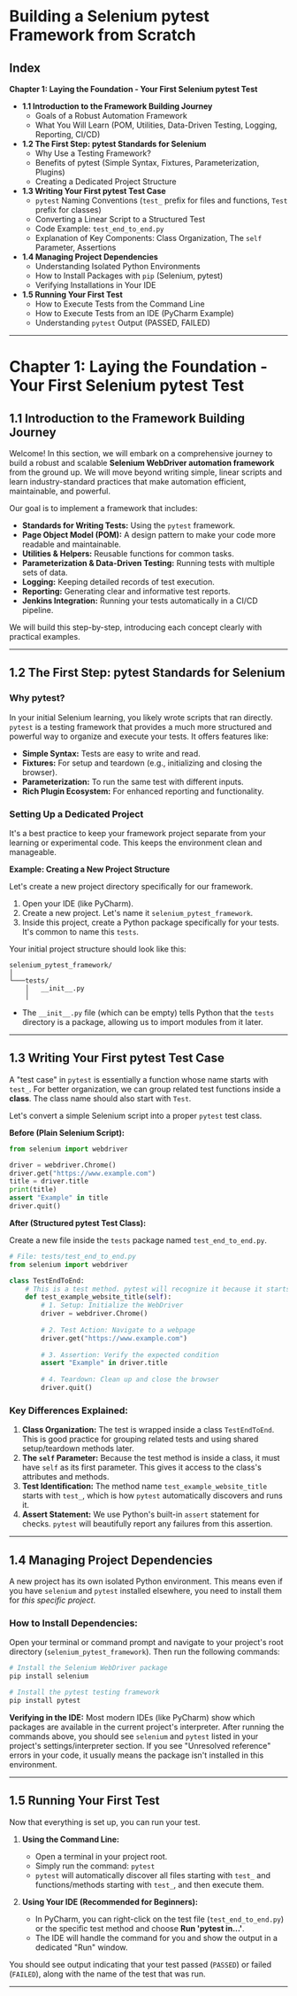 # **Building a Selenium pytest Framework from Scratch**

## **Index**

**Chapter 1: Laying the Foundation - Your First Selenium pytest Test**
*   **1.1 Introduction to the Framework Building Journey**
    *   Goals of a Robust Automation Framework
    *   What You Will Learn (POM, Utilities, Data-Driven Testing, Logging, Reporting, CI/CD)
*   **1.2 The First Step: pytest Standards for Selenium**
    *   Why Use a Testing Framework?
    *   Benefits of pytest (Simple Syntax, Fixtures, Parameterization, Plugins)
    *   Creating a Dedicated Project Structure
*   **1.3 Writing Your First pytest Test Case**
    *   `pytest` Naming Conventions (`test_` prefix for files and functions, `Test` prefix for classes)
    *   Converting a Linear Script to a Structured Test
    *   Code Example: `test_end_to_end.py`
    *   Explanation of Key Components: Class Organization, The `self` Parameter, Assertions
*   **1.4 Managing Project Dependencies**
    *   Understanding Isolated Python Environments
    *   How to Install Packages with `pip` (Selenium, pytest)
    *   Verifying Installations in Your IDE
*   **1.5 Running Your First Test**
    *   How to Execute Tests from the Command Line
    *   How to Execute Tests from an IDE (PyCharm Example)
    *   Understanding `pytest` Output (PASSED, FAILED)


---

# **Chapter 1: Laying the Foundation - Your First Selenium pytest Test**

## **1.1 Introduction to the Framework Building Journey**

Welcome! In this section, we will embark on a comprehensive journey to build a robust and scalable **Selenium WebDriver automation framework** from the ground up. We will move beyond writing simple, linear scripts and learn industry-standard practices that make automation efficient, maintainable, and powerful.

Our goal is to implement a framework that includes:
*   **Standards for Writing Tests:** Using the `pytest` framework.
*   **Page Object Model (POM):** A design pattern to make your code more readable and maintainable.
*   **Utilities & Helpers:** Reusable functions for common tasks.
*   **Parameterization & Data-Driven Testing:** Running tests with multiple sets of data.
*   **Logging:** Keeping detailed records of test execution.
*   **Reporting:** Generating clear and informative test reports.
*   **Jenkins Integration:** Running your tests automatically in a CI/CD pipeline.

We will build this step-by-step, introducing each concept clearly with practical examples.

---

## **1.2 The First Step: pytest Standards for Selenium**

### **Why pytest?**

In your initial Selenium learning, you likely wrote scripts that ran directly. `pytest` is a testing framework that provides a much more structured and powerful way to organize and execute your tests. It offers features like:
*   **Simple Syntax:** Tests are easy to write and read.
*   **Fixtures:** For setup and teardown (e.g., initializing and closing the browser).
*   **Parameterization:** To run the same test with different inputs.
*   **Rich Plugin Ecosystem:** For enhanced reporting and functionality.

### **Setting Up a Dedicated Project**

It's a best practice to keep your framework project separate from your learning or experimental code. This keeps the environment clean and manageable.

**Example: Creating a New Project Structure**

Let's create a new project directory specifically for our framework.

1.  Open your IDE (like PyCharm).
2.  Create a new project. Let's name it `selenium_pytest_framework`.
3.  Inside this project, create a Python package specifically for your tests. It's common to name this `tests`.

Your initial project structure should look like this:
```
selenium_pytest_framework/
│
└───tests/
    │   __init__.py
    │
```

*   The `__init__.py` file (which can be empty) tells Python that the `tests` directory is a package, allowing us to import modules from it later.

---

## **1.3 Writing Your First pytest Test Case**

A "test case" in `pytest` is essentially a function whose name starts with `test_`. For better organization, we can group related test functions inside a **class**. The class name should also start with `Test`.

Let's convert a simple Selenium script into a proper `pytest` test class.

**Before (Plain Selenium Script):**
```python
from selenium import webdriver

driver = webdriver.Chrome()
driver.get("https://www.example.com")
title = driver.title
print(title)
assert "Example" in title
driver.quit()
```

**After (Structured pytest Test Class):**

Create a new file inside the `tests` package named `test_end_to_end.py`.

```python
# File: tests/test_end_to_end.py
from selenium import webdriver

class TestEndToEnd:
    # This is a test method. pytest will recognize it because it starts with 'test_'
    def test_example_website_title(self):
        # 1. Setup: Initialize the WebDriver
        driver = webdriver.Chrome()
        
        # 2. Test Action: Navigate to a webpage
        driver.get("https://www.example.com")
        
        # 3. Assertion: Verify the expected condition
        assert "Example" in driver.title
        
        # 4. Teardown: Clean up and close the browser
        driver.quit()
```

### **Key Differences Explained:**

1.  **Class Organization:** The test is wrapped inside a class `TestEndToEnd`. This is good practice for grouping related tests and using shared setup/teardown methods later.
2.  **The `self` Parameter:** Because the test method is inside a class, it must have `self` as its first parameter. This gives it access to the class's attributes and methods.
3.  **Test Identification:** The method name `test_example_website_title` starts with `test_`, which is how `pytest` automatically discovers and runs it.
4.  **Assert Statement:** We use Python's built-in `assert` statement for checks. `pytest` will beautifully report any failures from this assertion.

---

## **1.4 Managing Project Dependencies**

A new project has its own isolated Python environment. This means even if you have `selenium` and `pytest` installed elsewhere, you need to install them for *this specific project*.

### **How to Install Dependencies:**

Open your terminal or command prompt and navigate to your project's root directory (`selenium_pytest_framework`). Then run the following commands:

```bash
# Install the Selenium WebDriver package
pip install selenium

# Install the pytest testing framework
pip install pytest
```

**Verifying in the IDE:**
Most modern IDEs (like PyCharm) show which packages are available in the current project's interpreter. After running the commands above, you should see `selenium` and `pytest` listed in your project's settings/interpreter section. If you see "Unresolved reference" errors in your code, it usually means the package isn't installed in this environment.

---

## **1.5 Running Your First Test**

Now that everything is set up, you can run your test.

1.  **Using the Command Line:**
    *   Open a terminal in your project root.
    *   Simply run the command: `pytest`
    *   `pytest` will automatically discover all files starting with `test_` and functions/methods starting with `test_`, and then execute them.

2.  **Using Your IDE (Recommended for Beginners):**
    *   In PyCharm, you can right-click on the test file (`test_end_to_end.py`) or the specific test method and choose **Run 'pytest in...'**.
    *   The IDE will handle the command for you and show the output in a dedicated "Run" window.

You should see output indicating that your test passed (`PASSED`) or failed (`FAILED`), along with the name of the test that was run.

---

